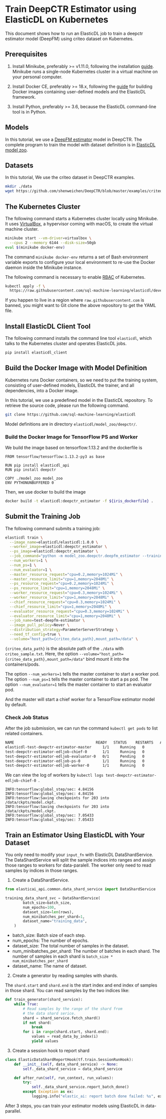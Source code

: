 # Train DeepCTR Estimator using ElasticDL on Kubernetes

This document shows how to run an ElasticDL job to train a deepctr
estimator model (DeepFM) using criteo dataset on Kubernetes.

## Prerequisites

1. Install Minikube, preferably >= v1.11.0, following the installation
   [guide](https://kubernetes.io/docs/tasks/tools/install-minikube).  Minikube
   runs a single-node Kubernetes cluster in a virtual machine on your personal
   computer.

1. Install Docker CE, preferably >= 18.x, following the
   [guide](https://docs.docker.com/docker-for-mac/install/) for building Docker
   images containing user-defined models and the ElasticDL framework.

1. Install Python, preferably >= 3.6, because the ElasticDL command-line tool is
   in Python.

## Models

In this tutorial, we use a [DeepFM estimator](https://github.com/shenweichen/DeepCTR/blob/master/deepctr/estimator/models/deepfm.py)
model in DeepCTR. The complete program to train the model with dataset definition is in [ElasticDL
model zoo]().

## Datasets

In this tutorial, We use the criteo dataset in DeepCTR examples.

```bash
mkdir ./data
wget https://github.com/shenweichen/DeepCTR/blob/master/examples/criteo_sample.txt -O ./data/iris.data
```

## The Kubernetes Cluster

The following command starts a Kubernetes cluster locally using Minikube.  It
uses [VirtualBox](https://www.virtualbox.org/), a hypervisor coming with
macOS, to create the virtual machine cluster.

```bash
minikube start --vm-driver=virtualbox \
  --cpus 2 --memory 6144 --disk-size=50gb 
eval $(minikube docker-env)
```

The command `minikube docker-env` returns a set of Bash environment variable
exports to configure your local environment to re-use the Docker daemon inside
the Minikube instance.

The following command is necessary to enable
[RBAC](https://kubernetes.io/docs/reference/access-authn-authz/rbac/) of
Kubernetes.

```bash
kubectl apply -f \
  https://raw.githubusercontent.com/sql-machine-learning/elasticdl/develop/elasticdl/manifests/elasticdl-rbac.yaml
```

If you happen to live in a region where `raw.githubusercontent.com` is banned,
you might want to Git clone the above repository to get the YAML file.

## Install ElasticDL Client Tool

The following command installs the command line tool `elasticdl`, which talks to
the Kubernetes cluster and operates ElasticDL jobs.

```bash
pip install elasticdl_client
```

## Build the Docker Image with Model Definition

Kubernetes runs Docker containers, so we need to put the training system,
consisting of user-defined models, ElasticDL the trainer, and all dependencies,
into a Docker image.

In this tutorial, we use a predefined model in the ElasticDL repository.  To
retrieve the source code, please run the following command.

```bash
git clone https://github.com/sql-machine-learning/elasticdl
```

Model definitions are in directory `elasticdl/model_zoo/deepctr/`.

### Build the Docker Image for TensorFlow PS and Worker

We build the image based on tensorflow:1.13.2 and the dockerfile
is

```text
FROM tensorflow/tensorflow:1.13.2-py3 as base

RUN pip install elasticdl_api
RUN pip install deepctr

COPY ./model_zoo model_zoo
ENV PYTHONUNBUFFERED 0
```

Then, we use docker to build the image

```bash
docker build -t elasticdl:deepctr_estimator -f ${iris_dockerfile} .
```

## Submit the Training Job

The following command submits a training job:

```bash
elasticdl train \
  --image_name=elasticdl/elasticdl:1.0.0 \
  --worker_image=elasticdl:deepctr_estimator \
  --ps_image=elasticdl:deepctr_estimator \
  --job_command="python -m model_zoo.deepctr.deepfm_estimator --training_data=/data/criteo_sample.txt --validation_data=/data/criteo_sample.txt" \
  --num_workers=1 \
  --num_ps=1 \
  --num_evaluator=1 \
  --master_resource_request="cpu=0.2,memory=1024Mi" \
  --master_resource_limit="cpu=1,memory=2048Mi" \
  --ps_resource_request="cpu=0.2,memory=1024Mi" \
  --ps_resource_limit="cpu=1,memory=2048Mi" \
  --worker_resource_request="cpu=0.3,memory=1024Mi" \
  --worker_resource_limit="cpu=1,memory=2048Mi" \
  --chief_resource_request="cpu=0.3,memory=1024Mi" \
  --chief_resource_limit="cpu=1,memory=2048Mi" \
  --evaluator_resource_request="cpu=0.3,memory=1024Mi" \
  --evaluator_resource_limit="cpu=1,memory=2048Mi" \
  --job_name=test-deepfm-estimator \
  --image_pull_policy=Never \
  --distribution_strategy=ParameterServerStrategy \
  --need_tf_config=true \
  --volume="host_path={criteo_data_path},mount_path=/data" \
```

`{criteo_data_path}` is the absolute path of the `./data` with `criteo_sample.txt`.
Here, the option `--volume="host_path={criteo_data_path},mount_path=/data"`
bind mount it into the containers/pods.

The option `--num_workers=1` tells the master container to start a worker pod.
The option `--num_ps=1` tells the master container to start a ps pod.
The option `--num_evaluator=1` tells the master container to start an evaluator pod.

And the master will start a chief worker for a TensorFlow estimator model by default.

### Check Job Status

After the job submission, we can run the command `kubectl get pods` to list
related containers.

```bash
NAME                                     READY   STATUS    RESTARTS   AGE
elasticdl-test-deepctr-estimator-master     1/1     Running   0          9s
test-deepctr-estimator-edljob-chief-0       1/1     Running   0          6s
test-deepctr-estimator-edljob-evaluator-0   0/1     Pending   0          6s
test-deepctr-estimator-edljob-ps-0          1/1     Running   0          7s
test-deepctr-estimator-edljob-worker-0      1/1     Running   0          6s
```

We can view the log of workers by `kubectl logs test-deepctr-estimator-edljob-chief-0 `.

```text
INFO:tensorflow:global_step/sec: 4.84156
INFO:tensorflow:global_step/sec: 4.84156
INFO:tensorflow:Saving checkpoints for 203 into /data/ckpts/model.ckpt.
INFO:tensorflow:Saving checkpoints for 203 into /data/ckpts/model.ckpt.
INFO:tensorflow:global_step/sec: 7.05433
INFO:tensorflow:global_step/sec: 7.05433
```

## Train an Estimator Using ElasticDL with Your Dataset

You only need to modify your `input_fn` with ElasticDL DataShardService.
The DataShardService will split the sample indices into ranges and assign
those ranges to workers for data-paralell. The worker only need to read
samples by indices in those ranges.

1. Create a DataShardService.

```python
from elasticai_api.common.data_shard_service import DataShardService

training_data_shard_svc = DataShardService(
        batch_size=batch_size,
        num_epochs=100,
        dataset_size=len(rows),
        num_minibatches_per_shard=1,
        dataset_name="training_data",
    )
```

- batch_size: Batch size of each step.
- num_epochs: The number of epochs.
- dataset_size: The total number of samples in the dataset.
- num_minibatches_per_shard: The number of batches in each shard.
  The number of samples in each shard is
  `batch_size * num_minibatches_per_shard`
- dataset_name: The name of dataset.

2. Create a generator by reading samples with shards.

The `shard.start` and `shard.end` is the start index
and end index of samples in those shard. You can read
samples by the two indices like:

```python
def train_generator(shard_service):
    while True:
        # Read samples by the range of the shard from
        # the data shard serice.
        shard = shard_service.fetch_shard()
        if not shard:
            break
        for i in range(shard.start, shard.end):
            values = read_data_by_index(i)
            yield values
```

3. Create a session hook to report shard

```python
class ElasticDataShardReportHook(tf.train.SessionRunHook):
    def __init__(self, data_shard_service) -> None:
        self._data_shard_service = data_shard_service

    def after_run(self, run_context, run_values):
        try:
            self._data_shard_service.report_batch_done()
        except Exception as ex:
            logging.info("elastic_ai: report batch done failed: %s", ex)
```

After 3 steps, you can train your estimator models using ElasticDL
in data-parallel.
